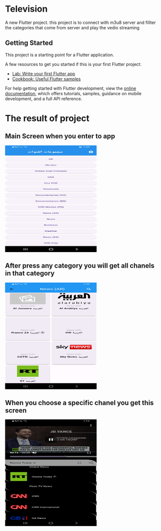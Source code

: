 # Television

A new Flutter project.
this project is to connect with m3u8 server and fillter the categories that come from server and play the vedio streaming

## Getting Started

This project is a starting point for a Flutter application.

A few resources to get you started if this is your first Flutter project:

- [Lab: Write your first Flutter app](https://docs.flutter.dev/get-started/codelab)
- [Cookbook: Useful Flutter samples](https://docs.flutter.dev/cookbook)

For help getting started with Flutter development, view the
[online documentation](https://docs.flutter.dev/), which offers tutorials,
samples, guidance on mobile development, and a full API reference.



# The result of project

## Main Screen when you enter to app
<img src="https://github.com/raslanprogramer/start/blob/main/Screenshot_20240716-193441.jpg" width="300" height="350">

## After press any category you will get all chanels in that category
<img src="https://github.com/raslanprogramer/start/blob/main/Screenshot_20240716-193426.jpg" width="300" height="350">

## When you choose a specific chanel you get this screen
<img src="https://github.com/raslanprogramer/start/blob/main/Screenshot_20240716-191212.jpg" width="300" height="350">
